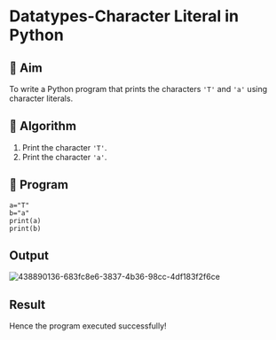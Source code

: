 # Datatypes-Character Literal in Python

## 🎯 Aim
To write a Python program that prints the characters `'T'` and `'a'` using character literals.

## 🧠 Algorithm
1. Print the character `'T'`.
2. Print the character `'a'`.

## 🧾 Program
```
a="T"
b="a"
print(a)
print(b)
```

## Output
![438890136-683fc8e6-3837-4b36-98cc-4df183f2f6ce](https://github.com/user-attachments/assets/74077e76-42c0-417a-90ec-8fdc863df411)

## Result
Hence the program executed successfully!
